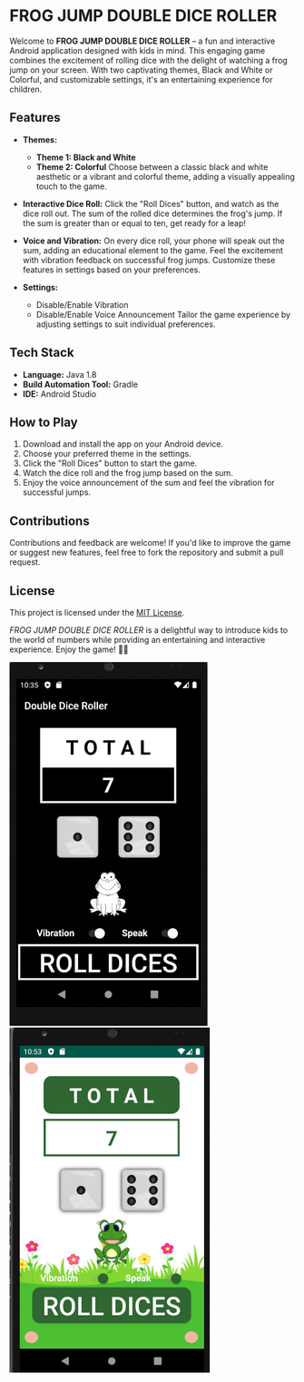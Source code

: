 # FROG JUMP DOUBLE DICE ROLLER

Welcome to **FROG JUMP DOUBLE DICE ROLLER** – a fun and interactive Android application designed with kids in mind. This engaging game combines the excitement of rolling dice with the delight of watching a frog jump on your screen. With two captivating themes, Black and White or Colorful, and customizable settings, it's an entertaining experience for children.

## Features

- **Themes:**
  - **Theme 1: Black and White**
  - **Theme 2: Colorful**
  Choose between a classic black and white aesthetic or a vibrant and colorful theme, adding a visually appealing touch to the game.

- **Interactive Dice Roll:**
  Click the "Roll Dices" button, and watch as the dice roll out. The sum of the rolled dice determines the frog's jump. If the sum is greater than or equal to ten, get ready for a leap!

- **Voice and Vibration:**
  On every dice roll, your phone will speak out the sum, adding an educational element to the game. Feel the excitement with vibration feedback on successful frog jumps. Customize these features in settings based on your preferences.

- **Settings:**
  - Disable/Enable Vibration
  - Disable/Enable Voice Announcement
  Tailor the game experience by adjusting settings to suit individual preferences.

## Tech Stack

- **Language:** Java 1.8
- **Build Automation Tool:** Gradle
- **IDE:** Android Studio

## How to Play

1. Download and install the app on your Android device.
2. Choose your preferred theme in the settings.
3. Click the "Roll Dices" button to start the game.
4. Watch the dice roll and the frog jump based on the sum.
5. Enjoy the voice announcement of the sum and feel the vibration for successful jumps.

## Contributions

Contributions and feedback are welcome! If you'd like to improve the game or suggest new features, feel free to fork the repository and submit a pull request.

## License

This project is licensed under the [MIT License](LICENSE.md).

*FROG JUMP DOUBLE DICE ROLLER* is a delightful way to introduce kids to the world of numbers while providing an entertaining and interactive experience. Enjoy the game! 🐸🎲

![THEME 1](https://github.com/Rhmarwaha/FROG_JUMP_DICE_ROLLER/blob/main/SS_1.png)
![THEME 2](https://github.com/Rhmarwaha/FROG_JUMP_DICE_ROLLER/blob/main/SS_2.png)

